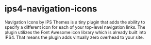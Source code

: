 # ips4-navigation-icons
Navigation Icons by IPS Themes is a tiny plugin that adds the ability to specify a different icon for each of your top-level navigation links. The plugin utilizes the Font Awesome icon library which is already built into IPS4. That means the plugin adds virtually zero overhead to your site.